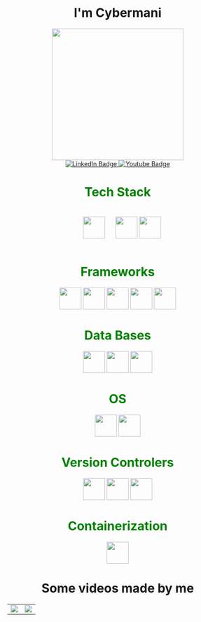 <h1 align="center" class="typewriter"> I'm Cybermani</h1>
<div id="header" align="center">
  <img src="https://media4.giphy.com/media/v1.Y2lkPTc5MGI3NjExODY1M2JjNDhhMjMzMWUyZmNkYjRjZjQxZmU5ODM3NTdjNjI1ZjRiMyZjdD1n/5tdpB5x3FzD3iNcLgh/giphy.gif" width="300"/>
</div>
<div id="badges" align="center">
  <a href="https://www.linkedin.com/in/daniel-ibarra-python/">
    <img src="https://img.shields.io/badge/LinkedIn-blue?style=for-the-badge&logo=linkedin&logoColor=white" alt="LinkedIn Badge"/>
  </a>
  <a href="https://www.youtube.com/channel/UC-Q7vhxC4XNH3WybaCiPiOQ">
    <img src="https://img.shields.io/badge/YouTube-red?style=for-the-badge&logo=youtube&logoColor=white" alt="Youtube Badge"/>
  </a>
</div>

<h1 align="center" class="typewriter" style="color:green;">Tech Stack</h1>
<div align="center">
  <img width="50" marging-w="10" style="margin:20px;" src="https://cdn.jsdelivr.net/gh/devicons/devicon/icons/python/python-original.svg" />
  <img width="50" src="https://cdn.jsdelivr.net/gh/devicons/devicon/icons/javascript/javascript-original.svg" />
  <img width="50" src="https://cdn.jsdelivr.net/gh/devicons/devicon/icons/bash/bash-original.svg" />
</div>    

<h1 align="center" class="typewriter" style="color:green;">Frameworks</h1>
<div align="center">
  <img width="50" src="https://cdn.jsdelivr.net/gh/devicons/devicon/icons/django/django-plain.svg" />
  <img width="50" src="https://cdn.jsdelivr.net/gh/devicons/devicon/icons/fastapi/fastapi-original.svg" /> 
  <img width="50" src="https://d33wubrfki0l68.cloudfront.net/20f44190801d93434031e849f6f436c72c86f067/1ae72/assets/svg/airflow-icon.svg" />
  <img width="50" src="https://cdn.jsdelivr.net/gh/devicons/devicon/icons/vuejs/vuejs-original.svg" />
  <img width="50" src="https://cdn.quasar.dev/logo-v2/svg/logo.svg" />
</div>    
          
<h1 align="center" class="typewriter" style="color:green;">Data Bases</h1>
<div align="center">
  <img width="50" src="https://cdn.jsdelivr.net/gh/devicons/devicon/icons/mysql/mysql-original.svg" />
  <img width="50" src="https://cdn.jsdelivr.net/gh/devicons/devicon/icons/microsoftsqlserver/microsoftsqlserver-plain.svg" />        
  <img width="50" src="https://cdn.jsdelivr.net/gh/devicons/devicon/icons/postgresql/postgresql-original.svg" />
</div>    

<h1 align="center" class="typewriter" style="color:green;">OS</h1>
<div align="center">
  <img width="50" src="https://cdn.jsdelivr.net/gh/devicons/devicon/icons/windows8/windows8-original.svg" />          
  <img width="50" src="https://cdn.jsdelivr.net/gh/devicons/devicon/icons/linux/linux-original.svg" />
          
</div>

<h1 align="center" class="typewriter" style="color:green;">Version Controlers</h1>
<div align="center">
  <img width="50" src="https://cdn.jsdelivr.net/gh/devicons/devicon/icons/github/github-original.svg" />
  <img width="50" src="https://cdn.jsdelivr.net/gh/devicons/devicon/icons/git/git-original.svg" />
  <img width="50" src="https://cdn.jsdelivr.net/gh/devicons/devicon/icons/bitbucket/bitbucket-original.svg" />
</div>

<h1 align="center" class="typewriter" style="color:green;">Containerization</h1>
<div align="center">
  <img width="50" src="https://cdn.jsdelivr.net/gh/devicons/devicon/icons/docker/docker-original.svg" />
</div>

<h1 align="center" class="typewriter" style="border: 0px;">Some videos made by me</h1>
<table style="width:100%">
<tr>
<td>
<a href="https://www.youtube.com/watch?v=JhaD7lNWQ48">
<img src="http://i3.ytimg.com/vi/JhaD7lNWQ48/hqdefault.jpg">
</a>
</td>
<td>
<a href="https://www.youtube.com/watch?v=gFNVVMssIT0&t=520s">
<img src="http://i3.ytimg.com/vi/JhaD7lNWQ48/hqdefault.jpg">
</a>
</td>
</table>

<!--
**programador-negro/programador-negro** is a ✨ _special_ ✨ repository because its `README.md` (this file) appears on your GitHub profile.

Here are some ideas to get you started:

- 🔭 I’m currently working on ...
- 🌱 I’m currently learning ...
- 👯 I’m looking to collaborate on ...
- 🤔 I’m looking for help with ...
- 💬 Ask me about ...
- 📫 How to reach me: ...
- 😄 Pronouns: ...
- ⚡ Fun fact: ...

<style>
.typewriter h1 {
  overflow: hidden; /* Ensures the content is not revealed until the animation */
  border-right: .15em solid orange; /* The typwriter cursor */
  white-space: nowrap; /* Keeps the content on a single line */
  margin: 0 auto; /* Gives that scrolling effect as the typing happens */
  letter-spacing: .15em; /* Adjust as needed */
  animation: 
    typing 3.5s steps(40, end),
    blink-caret .75s step-end infinite;
}

/* The typing effect */
@keyframes typing {
  from { width: 0 }
  to { width: 100% }
}

/* The typewriter cursor effect */
@keyframes blink-caret {
  from, to { border-color: transparent }
  50% { border-color: orange; }
}
</style>

-->
